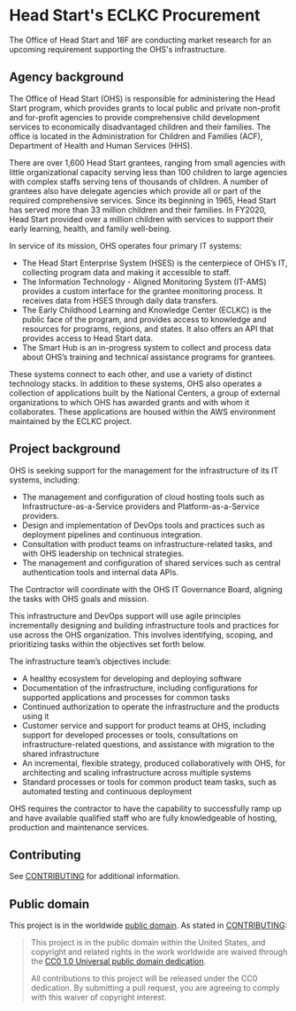 # Head Start's ECLKC Procurement

The Office of Head Start and 18F are conducting market research for an upcoming requirement supporting the OHS's infrastructure.

## Agency background

The Office of Head Start (OHS) is responsible for administering the Head Start program, which provides grants to local public and private non-profit and for-profit agencies to provide comprehensive child development services to economically disadvantaged children and their families. The office is located in the Administration for Children and Families (ACF), Department of Health and Human Services (HHS).

There are over 1,600 Head Start grantees, ranging from small agencies with little organizational capacity serving less than 100 children to large agencies with complex staffs serving tens of thousands of children. A number of grantees also have delegate agencies which provide all or part of the required comprehensive services. Since its beginning in 1965, Head Start has served more than 33 million children and their families. In FY2020, Head Start provided over a million children with services to support their early learning, health, and family well-being.

In service of its mission, OHS operates four primary IT systems:
- The Head Start Enterprise System (HSES) is the centerpiece of OHS’s IT, collecting program data and making it accessible to staff.
- The Information Technology - Aligned Monitoring System (IT-AMS) provides a custom interface for the grantee monitoring process. It receives data from HSES through daily data transfers.
- The Early Childhood Learning and Knowledge Center (ECLKC) is the public face of the program, and provides access to knowledge and resources for programs, regions, and states. It also offers an API that provides access to Head Start data.
- The Smart Hub is an in-progress system to collect and process data about OHS’s training and technical assistance programs for grantees.



These systems connect to each other, and use a variety of distinct technology stacks. In addition to these systems, OHS also operates a collection of applications built by the National Centers, a group of external organizations to which OHS has awarded grants and with whom it collaborates. These applications are housed within the AWS environment maintained by the ECLKC project.

## Project background

OHS is seeking support for the management for the infrastructure of its IT systems, including:
- The management and configuration of cloud hosting tools such as Infrastructure-as-a-Service providers and Platform-as-a-Service providers.
- Design and implementation of DevOps tools and practices such as deployment pipelines and continuous integration.
- Consultation with product teams on infrastructure-related tasks, and with OHS leadership on technical strategies.
- The management and configuration of shared services such as central authentication tools and internal data APIs.

The Contractor will coordinate with the OHS IT Governance Board, aligning the tasks with OHS goals and mission.

This infrastructure and DevOps support will use agile principles incrementally designing and building infrastructure tools and practices for use across the OHS organization. This involves identifying, scoping, and prioritizing tasks within the objectives set forth below.

The infrastructure team’s objectives include:
- A healthy ecosystem for developing and deploying software
- Documentation of the infrastructure, including configurations for supported applications and processes for common tasks
- Continued authorization to operate the infrastructure and the products using it
- Customer service and support for product teams at OHS, including support for developed processes or tools, consultations on infrastructure-related questions, and assistance with migration to the shared infrastructure
- An incremental, flexible strategy, produced collaboratively with OHS, for architecting and scaling infrastructure across multiple systems
- Standard processes or tools for common product team tasks, such as automated testing and continuous deployment

OHS requires the contractor to have the capability to successfully ramp up and have available qualified staff who are fully knowledgeable of hosting, production and maintenance services.

## Contributing

See [CONTRIBUTING](CONTRIBUTING.md) for additional information.

## Public domain

This project is in the worldwide [public domain](LICENSE.md). As stated in [CONTRIBUTING](CONTRIBUTING.md):

> This project is in the public domain within the United States, and copyright and related rights in the work worldwide are waived through the [CC0 1.0 Universal public domain dedication](https://creativecommons.org/publicdomain/zero/1.0/).
>
> All contributions to this project will be released under the CC0 dedication. By submitting a pull request, you are agreeing to comply with this waiver of copyright interest.
